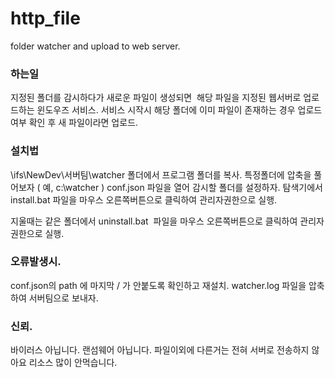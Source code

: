 # http_file
folder watcher and upload to web server.

### 하는일
지정된 폴더를 감시하다가 새로운 파일이 생성되면 
해당 파일을 지정된 웹서버로 업로드하는 윈도우즈 서비스.
서비스 시작시 해당 폴더에 이미 파일이 존재하는 경우
업로드 여부 확인 후 새 파일이라면 업로드.


### 설치법
\\ifs\NewDev\서버팀\watcher 폴더에서 프로그램 폴더를 복사.
특정폴더에 압축을 풀어보자 ( 예, c:\watcher )
conf.json 파일을 열어 감시할 폴더를 설정하자.
탐색기에서 install.bat 파일을 마우스 오른쪽버튼으로 클릭하여 관리자권한으로 실행. 


지울때는 같은 폴더에서 uninstall.bat  파일을 마우스 오른쪽버튼으로 클릭하여 관리자권한으로 실행. 


### 오류발생시.
conf.json의 path 에 마지막 / 가 안붙도록 확인하고 재설치.
watcher.log 파일을 압축하여 서버팀으로 보내자.

### 신뢰.
바이러스 아닙니다.
랜섬웨어 아닙니다.
파일이외에 다른거는 전혀 서버로 전송하지 않아요
리소스 많이 안먹습니다. 
